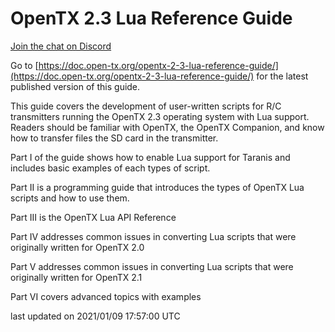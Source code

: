 # OpenTX 2.3 Lua Reference Guide

[Join the chat on Discord](https://discord.gg/CZCwVx2)

Go to [https://doc.open-tx.org/opentx-2-3-lua-reference-guide/](https://doc.open-tx.org/opentx-2-3-lua-reference-guide/) for the latest published version of this guide.

This guide covers the development of user-written scripts for R/C transmitters running the OpenTX 2.3 operating system with Lua support. Readers should be familiar with OpenTX, the OpenTX Companion, and know how to transfer files the SD card in the transmitter.

Part I of the guide shows how to enable Lua support for Taranis and includes basic examples of each types of script.

Part II is a programming guide that introduces the types of OpenTX Lua scripts and how to use them.

Part III is the OpenTX Lua API Reference

Part IV addresses common issues in converting Lua scripts that were originally written for OpenTX 2.0

Part V addresses common issues in converting Lua scripts that were originally written for OpenTX 2.1

Part VI covers advanced topics with examples

last updated on 2021/01/09 17:57:00 UTC

